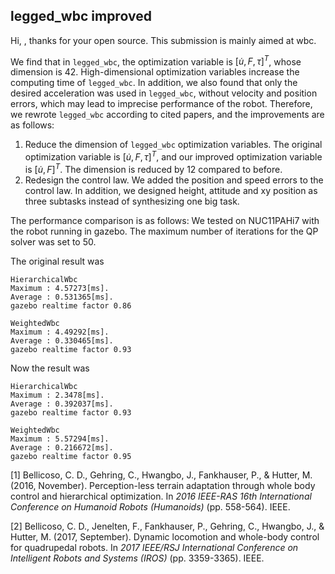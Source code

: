 ## legged_wbc improved

Hi, , thanks for your open source. This submission is mainly aimed at wbc.

We find that in `legged_wbc`, the optimization variable is $[\dot{u}, F, \tau]^T$, whose dimension is 42. High-dimensional optimization variables increase the computing time of `legged_wbc`. In addition, we also found that only the desired acceleration was used in `legged_wbc`, without velocity and position errors, which may lead to imprecise performance of the robot. Therefore, we rewrote `legged_wbc` according to cited papers, and the improvements are as follows:

1. Reduce the dimension of `legged_wbc` optimization variables. The original optimization variable is $[\dot{u}, F, \tau]^T$, and our improved optimization variable is $[\dot{u}, F]^T$. The dimension is reduced by 12 compared to before.
2. Redesign the control law.  We added the position and speed errors to the control law. In addition, we designed height, attitude and xy position as three subtasks instead of synthesizing one big task.

The performance comparison is as follows: We tested on NUC11PAHi7 with the robot running in gazebo. The maximum number of iterations for the QP solver was set to 50.

The original result was

```
HierarchicalWbc
Maximum : 4.57273[ms].
Average : 0.531365[ms].
gazebo realtime factor 0.86

WeightedWbc
Maximum : 4.49292[ms].
Average : 0.330465[ms].
gazebo realtime factor 0.93
```

Now the result was

```
HierarchicalWbc
Maximum : 2.3478[ms].
Average : 0.392037[ms].
gazebo realtime factor 0.93

WeightedWbc
Maximum : 5.57294[ms].
Average : 0.216672[ms].
gazebo realtime factor 0.95
```



[1] Bellicoso, C. D., Gehring, C., Hwangbo, J., Fankhauser, P., & Hutter, M. (2016, November). Perception-less terrain adaptation through whole body control and hierarchical optimization. In *2016 IEEE-RAS 16th International Conference on Humanoid Robots (Humanoids)* (pp. 558-564). IEEE.

[2] Bellicoso, C. D., Jenelten, F., Fankhauser, P., Gehring, C., Hwangbo, J., & Hutter, M. (2017, September). Dynamic locomotion and whole-body control for quadrupedal robots. In *2017 IEEE/RSJ International Conference on Intelligent Robots and Systems (IROS)* (pp. 3359-3365). IEEE.
